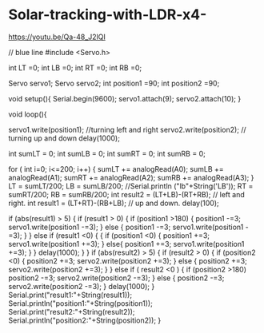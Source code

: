 # Solar-tracking-with-LDR-x4-
https://youtu.be/Qa-48_J2lQI

// blue line
#include <Servo.h>

int LT =0;
int LB =0;
int RT =0;
int RB =0;

Servo servo1;
Servo servo2;
int position1 =90;
int position2 =90;

void setup(){
Serial.begin(9600);
servo1.attach(9);
servo2.attach(10);
}

void loop(){

servo1.write(position1); //turning left and right 
servo2.write(position2); // turning up and down
delay(1000);

int sumLT = 0;
int sumLB = 0;
int sumRT = 0;
int sumRB = 0;

for ( int i=0; i<=200; i++)
{
  sumLT += analogRead(A0);
  sumLB += analogRead(A1);
  sumRT += analogRead(A2);
  sumRB += analogRead(A3);
}
LT = sumLT/200;
LB = sumLB/200;
//Serial.println ("lb"+String('LB'));
RT = sumRT/200;
RB = sumRB/200;
int result2 = (LT+LB)-(RT+RB); // left and right.
int result1 = (LT+RT)-(RB+LB); // up and down.
delay(100);

if (abs(result1) > 5)
{
  if (result1 > 0)
  {
    if (position1 >180)
    {
    position1 -=3;
    servo1.write(position1 -=3);
    }
    else 
    {
    position1 -=3;
    servo1.write(position1 -=3);
    }
  }
  else if (result1 <0)
  {
    {
      if (position1 <0)
    {
    position1 +=3;
    servo1.write(position1 +=3);
    }
    else{
    position1 +=3;
    servo1.write(position1 +=3); 
    }
  }
  delay(1000);
  }
}
 if (abs(result2) > 5)
{
  if (result2 > 0)
  {
    if (position2 <0)
    {
    position2 +=3;
    servo2.write(position2 +=3);
    }
    else {
    position2 +=3;
    servo2.write(position2 +=3);
    }
  }
  else if ( result2 <0 )
    {
      if (position2 >180)
    position2 -=3;
    servo2.write(position2 -=3);
    }
    else {
    position2 -=3;
    servo2.write(position2 -=3);
    }
  delay(1000);
}
Serial.print("result1:"+String(result1));
Serial.println("position1:"+String(position1));
Serial.print("result2:"+String(result2));
Serial.println("position2:"+String(position2));
}
